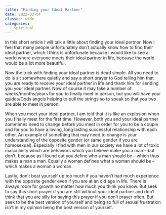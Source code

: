 ```yaml
---
title: "Finding your Ideal Partner"
date: 2022-03-04
classes: wide
categories:
  - Spiritual
---
```


In this short article I will talk a little about finding your ideal partner. Now I feel that many people unfortunately don’t actually know how to find their ideal partner, which I think is unfortunate because I would like to see a world where everyone meets their ideal partner in life, because the world would be a lot more beautiful.

Now the trick with finding your ideal partner is dead simple. All you need to do is sit somewhere quietly and say a short prayer to God telling him that you are ready to receive your ideal partner in life and thank him for sending you your ideal partner. Now of course it may take a number of weeks/months/years for you to finally meet in person, but you will have your guides/Gods angels helping to pull the strings so to speak so that you two are able to meet in person.

When you meet your ideal partner, I am told that it is like an explosion when you finally meet for the first time. However, both you and your ideal partner sometimes need to change before you meet in order for you to be a couple and for you to have a loving, long lasting successful relationship with each other. An example of something that may need to change is your understanding of the opposite gender (or same gender if you are homosexual). Especially I find with men in our society we have a lot of toxic masculinity which are behaviors which you believe make you a man – but don’t, because as I found out you define who a man should be – which thus makes a man a man. Equally a woman defines what a woman should be – which makes a woman a woman.

Lastly, don’t beat yourself up too much if you haven’t had much experience with the opposite gender even if you are at an old age in life. There is always room for growth no matter how much you think you know. But seek to say this short prayer if you are still without your ideal partner and don’t think that you are silly for saying this prayer if you don’t prayer often. But seek to be the best version of yourself and being so full of sexual frustration isn’t in my opinion being the best version of yourself.

